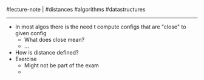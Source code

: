 #lecture-note |  #distances #algorithms #datastructures 

---

- In most algos there is the need t compute configs that are "close" to given config
	- What does close mean?
	- ...
- How is distance defined?
- Exercise
	- Might not be part of the exam
	- 
